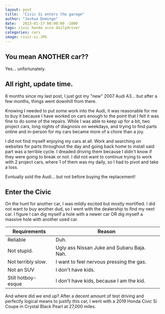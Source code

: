 ```yaml
---
layout: post
title:  "Civic Si enters the garage"
author: "Joshua Domingo"
date:   2023-01-17 00:00:00 -1000
tags: civic honda scca dailydriver
categories: cars
image: civic-si.JPG
---
```


## You mean ANOTHER car??

Yes... unfortunately.

## All right, update time.

6 months since my last post, I just got my "new" 2007 Audi A3... but after a few months, things went downhill from there.

Knowing I needed to put some work into the Audi, it was reasonable for me to buy it because I have worked on cars enough to the point that I felt it was fine to do some of the repairs. While I was able to keep up for a bit, two project cars, long nights of diagnosis on weekdays, and trying to find parts online and in-person for my cars became more of a chore than a joy. 

I did not find myself enjoying my cars at all. Work and searching on websites for parts throughout the day and going back home to install said part was a terrible cycle. I dreaded driving them because I didn't know if they were going to break or not. I did not want to continue trying to work with 2 project cars, where 1 of them was my daily, so I had to pivot and take a loss.

Evntually sold the Audi... but not before buying the replacement!

## Enter the Civic

On the hunt for another car, I was mildly excited but mostly mortified. I did not want to buy another dud, so I went with the dealership to find my next car. I figure I can dig myself a hole with a newer car OR dig myself a massive hole with another used car.

| Requirements       | Reason                                     |
| ------------------ | ------------------------------------------ |
| Reliable           | Duh.                                       |
| Not stupid.        | Ugly ass Nissan Juke and Subaru Baja. Nah. |
| Not terribly slow. | I want to feel nervous pressing the gas.   |
| Not an SUV         | I don't have kids.                         |
| Still hotboy-esque | I don't have kids, because I am the kid.   |



And where did we end up? After a decent amount of test driving and perfectly logical means to justify this car, I went with a 2019 Honda Civic Si Coupe in Crystal Black Pearl at 27,000 miles. 

